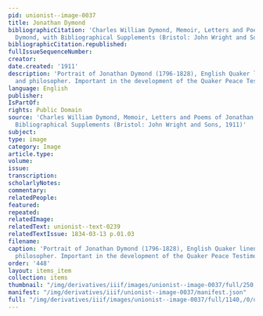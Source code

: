 ```yaml
---
pid: unionist--image-0037
title: Jonathan Dymond
bibliographicCitation: 'Charles William Dymond, Memoir, Letters and Poems of Jonathan
  Dymond, with Bibliographical Supplements (Bristol: John Wright and Sons, 1911)'
bibliographicCitation.republished: 
fullIssueSequenceNumber: 
creator: 
date.created: '1911'
description: 'Portrait of Jonathan Dymond (1796-1828), English Quaker linen-draper
  and philosopher. Important in the development of the Quaker Peace Testimony '
language: English
publisher: 
IsPartOf: 
rights: Public Domain
source: 'Charles William Dymond, Memoir, Letters and Poems of Jonathan Dymond, with
  Bibliographical Supplements (Bristol: John Wright and Sons, 1911)'
subject: 
type: image
category: Image
article.type: 
volume: 
issue: 
transcription: 
scholarlyNotes: 
commentary: 
relatedPeople: 
featured: 
repeated: 
relatedImage: 
relatedText: unionist--text-0239
relatedTextIssue: 1834-03-13 p.01.03
filename: 
caption: 'Portrait of Jonathan Dymond (1796-1828), English Quaker linen-draper and
  philosopher. Important in the development of the Quaker Peace Testimony '
order: '448'
layout: items_item
collection: items
thumbnail: "/img/derivatives/iiif/images/unionist--image-0037/full/250,/0/default.jpg"
manifest: "/img/derivatives/iiif/unionist--image-0037/manifest.json"
full: "/img/derivatives/iiif/images/unionist--image-0037/full/1140,/0/default.jpg"
---
```


